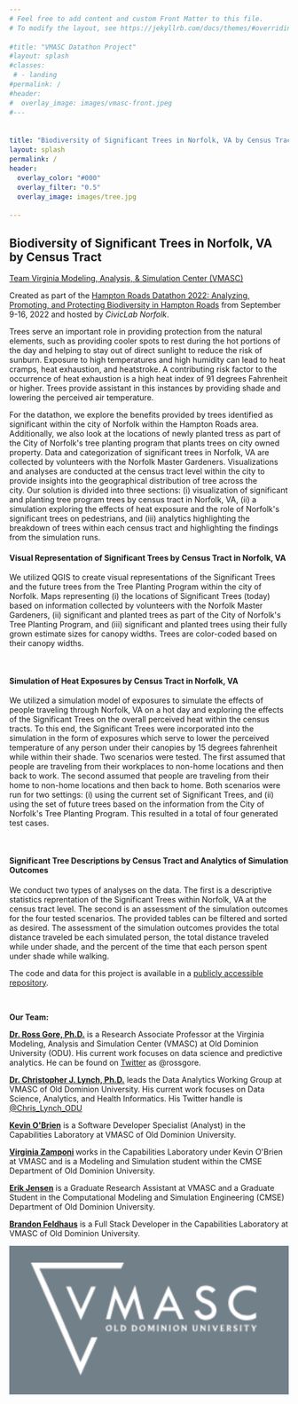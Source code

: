 ```yaml
---
# Feel free to add content and custom Front Matter to this file.
# To modify the layout, see https://jekyllrb.com/docs/themes/#overriding-theme-defaults

#title: "VMASC Datathon Project"
#layout: splash
#classes:
 # - landing
#permalink: /
#header:
#  overlay_image: images/vmasc-front.jpeg
#---


title: "Biodiversity of Significant Trees in Norfolk, VA by Census Tract"
layout: splash
permalink: /
header:
  overlay_color: "#000"
  overlay_filter: "0.5"
  overlay_image: images/tree.jpg

---
```



<h2>Biodiversity of Significant Trees in Norfolk, VA by Census Tract</h2>
<p><a href="https://vmasc.org/">Team Virginia Modeling, Analysis, &amp; Simulation Center (VMASC)</a></p>
<p>Created as part of the <a href="https://data.norfolk.gov/stories/s/Hampton-Roads-Datathon/wk4d-6jxs/">Hampton Roads Datathon 2022: Analyzing, Promoting, and Protecting Biodiversity in Hampton Roads</a>&nbsp;from September 9-16, 2022 and hosted by <em>CivicLab Norfolk</em>.</p>
<p>Trees serve an important role in providing protection from the natural elements, such as providing cooler spots to rest during the hot portions of the day and helping to stay out of direct sunlight to reduce the risk of sunburn. Exposure to high temperatures and high humidity can lead to heat cramps, heat exhaustion, and heatstroke. A contributing risk factor to the occurrence of heat exhaustion is a high heat index of 91 degrees Fahrenheit or higher. Trees provide assistant in this instances by providing shade and lowering the perceived air temperature.</p>
<p>For the datathon, we explore the benefits provided by trees identified as significant within the city of Norfolk within the Hampton Roads area. Additionally, we also look at the locations of newly planted tress as part of the City of Norfolk's tree planting program that plants trees on city owned property. Data and categorization of significant trees in Norfolk, VA are collected by volunteers with the Norfolk Master Gardeners. Visualizations and analyses are conducted at the census tract level within the city to provide insights into the geographical distribution of tree across the city.&nbsp;Our solution is divided into three sections: (i) visualization of significant and planting tree program trees by census tract in Norfolk, VA, (ii) a simulation exploring the effects of heat exposure and the role of Norfolk's significant trees on pedestrians, and (iii) analytics highlighting the breakdown of trees within each census tract and highlighting the findings from the simulation runs.&nbsp;</p>
<h4>Visual Representation of Significant Trees by Census Tract in Norfolk, VA</h4>
<p>We utilized QGIS to create visual representations of the Significant Trees and the future trees from the Tree Planting Program within the city of Norfolk. Maps representing (i) the locations of Significant Trees (today) based on information collected by volunteers with the Norfolk Master Gardeners, (ii) significant and planted trees as part of the City of Norfolk's Tree Planting Program, and (iii) significant and planted trees using their fully grown estimate sizes for canopy widths. Trees are color-coded based on their canopy widths.</p>
<p>&nbsp;</p>
<h4>Simulation of Heat Exposures by Census Tract in Norfolk, VA</h4>
<p>We utilized a simulation model of exposures to simulate the effects of people traveling through Norfolk, VA on a hot day and exploring the effects of the Significant Trees on the overall perceived heat within the census tracts. To this end, the Significant Trees were incorporated into the simulation in the form of exposures which serve to lower the perceived temperature of any person under their canopies by 15 degrees fahrenheit while within their shade. Two scenarios were tested. The first assumed that people are traveling from their workplaces to non-home locations and then back to work. The second assumed that people are traveling from their home to non-home locations and then back to home. Both scenarios were run for two settings: (i) using the current set of Significant Trees, and (ii) using the set of future trees based on the information from the City of Norfolk's Tree Planting Program. This resulted in a total of four generated test cases.</p>
<div>&nbsp;</div>
<h4>Significant Tree Descriptions by Census Tract and Analytics of Simulation Outcomes</h4>
<p>We conduct two types of analyses on the data. The first is a descriptive statistics reprentation of the Significant Trees within Norfolk, VA at the census tract level. The second is an assessment of the simulation outcomes for the four tested scenarios. The provided tables can be filtered and sorted as desired. The assessment of the simulation outcomes provides the total distance traveled be each simulated person, the total distance traveled while under shade, and the percent of the time that each person spent under shade while walking.&nbsp;</p>
<p>The code and data for this project is available in a <a title="Project Repository" href="https://dev.azure.com/cjlynch/Hampton%20Roads%20Datathon%202022%20-%20Team%20VMASC" target="_blank" rel="noopener">publicly accessible repository</a>.</p>
<p>&nbsp;</p>
<p><strong>Our Team:</strong></p>
<p><a href="https://vmasc.org/staff-profiles/dr-ross-gore/" target="_blank" rel="noopener"><strong>Dr. Ross Gore, Ph.D.</strong></a> is a Research Associate Professor at the Virginia Modeling, Analysis and Simulation Center (VMASC) at Old Dominion University (ODU). His current work focuses on data science and predictive analytics. He can be found on <a href="https://twitter.com/rossgore" target="_blank" rel="noopener">Twitter</a> as @rossgore.</p>
<p><a href="https://vmasc.org/staff-profiles/dr-christopher-lynch/" target="_blank" rel="noopener"><strong>Dr. Christopher J. Lynch, Ph.D.</strong></a> leads the Data Analytics Working Group at VMASC of Old Dominion University. His current work focuses on Data Science, Analytics, and Health Informatics. His Twitter handle is <a href="https://twitter.com/Chris_Lynch_ODU" target="_blank" rel="noopener">@Chris_Lynch_ODU</a></p>
<p><a href="https://www.linkedin.com/in/kevin-o-brien-0334321bb/" target="_blank" rel="noopener"><strong>Kevin O'Brien</strong></a> is a Software Developer Specialist (Analyst) in the Capabilities Laboratory at VMASC of Old Dominion University.</p>
<p><strong><a href="https://www.linkedin.com/in/virginia-zamponi-536052209/" target="_blank" rel="noopener">Virginia Zamponi</a> </strong>works in the Capabilities Laboratory under Kevin O'Brien at VMASC and is a Modeling and Simulation student within the CMSE Department of Old Dominion University.</p>
<p><strong><a href="https://scholar.google.com/citations?hl=en&amp;user=OHIeH5YAAAAJ" target="_blank" rel="noopener">Erik Jensen</a></strong> is a Graduate Research Assistant at VMASC and a Graduate Student in the Computational Modeling and Simulation Engineering (CMSE) Department of Old Dominion University.</p>
<p><a href="https://www.linkedin.com/in/brandon-feldhaus-831100218/" target="_blank" rel="noopener"><strong>Brandon Feldhaus</strong></a> is a Full Stack Developer in the Capabilities Laboratory at VMASC of Old Dominion University.</p>

<p align="center">
    <img src="/images/vmasc.PNG" alt="VMASC Logo">
</p>
